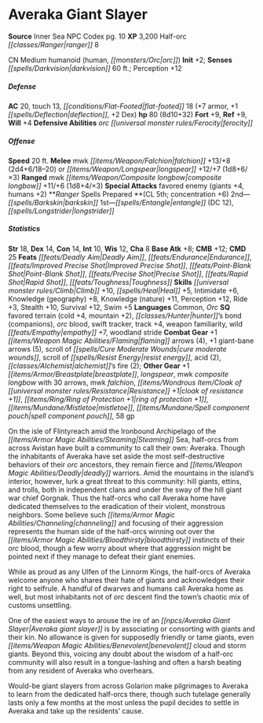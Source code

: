 ﻿---
cssclass: [monsters]
title1: Averaka Giant Slayer
title2: Averaka Giant Slayer
CR: 7
sources:
- name: Inner Sea NPC Codex
  page: 10
  link: http://paizo.com/products/btpy92lj?Pathfinder-Campaign-Setting-Inner-Sea-NPC-Codex
XP: 3200
race: Half-orc
classes:
- ranger 8
alignment: CN
size: Medium
type: humanoid
subtypes:
- human
- orc
initiative:
  bonus: 2
senses:
  darkvision: 60
AC:
  AC: 20
  touch: 13
  flat_footed: 18
  components:
    armor: 7
    deflection: 1
    dex: 2
HP:
  HP: 80
  long: 8d10+32
saves:
  fort: 9
  ref: 9
  will: 4
defensive_abilities:
- orc ferocity
speeds:
  base: 20
attacks:
  melee:
  - - text: mwk falchion +13/+8 (2d4+6/18-20)
      entries:
      - - damage: 2d4+6
          crit_range: 18-20
      attack: mwk falchion
      bonus:
      - 13
      - 8
  - - text: longspear +12/+7 (1d8+6/×3)
      entries:
      - - damage: 1d8+6
          crit_multiplier: 3
      attack: longspear
      bonus:
      - 12
      - 7
  ranged:
  - - text: mwk composite longbow +11/+6 (1d8+4/×3)
      entries:
      - - damage: 1d8+4
          crit_multiplier: 3
      attack: mwk composite longbow
      bonus:
      - 11
      - 6
  special:
  - favored enemy (giants +4, humans +2)
spells:
  entries:
  - name: barkskin
    source: Ranger
    level: 2
  - name: entangle
    source: Ranger
    level: 1
    DC: 12
  - name: longstrider
    source: Ranger
    level: 1
  sources:
  - name: Ranger
    type: prepared
    CL: 5
    concentration: 6
ability_scores:
  STR: 18
  DEX: 14
  CON: 14
  INT: 10
  WIS: 12
  CHA: 8
BAB: 8
CMB: 12
CMD: 25
feats:
- name: Deadly Aim
- name: Endurance
- name: Improved Precise Shot
- name: Point-Blank Shot
- name: Precise Shot
- name: Rapid Shot
- name: Toughness
skills:
  Climb: 10
  Heal: 5
  Intimidate: 6
  Knowledge (geography): 8
  Knowledge (nature): 11
  Perception: 12
  Ride: 3
  Stealth: 10
  Survival: 12
  Swim: 5
languages:
- Common
- Orc
special_qualities:
- favored terrain (cold +4, mountain +2)
- hunter's bond (companions)
- orc blood
- swift tracker
- track +4
- weapon familiarity
- wild empathy +7
- woodland stride
gear:
  combat:
  - +1 flaming arrows (4)
  - +1 giant-bane arrows (5)
  - scroll of cure moderate wounds
  - scroll of resist energy
  - acid (2)
  - alchemist's fire (2)
  other:
  - +1 breastplate
  - longspear
  - mwk composite longbow with 30 arrows
  - mwk falchion
  - cloak of resistance +1
  - ring of protection +1
  - mistletoe
  - spell component pouch
  - 58 gp
desc_long: |-
  On the isle of Flintyreach amid the Ironbound Archipelago of the Steaming Sea, half-orcs from across Avistan have built a community to call their own: Averaka. Though the inhabitants of Averaka have set aside the most self-destructive behaviors of their orc ancestors, they remain fierce and deadly warriors. Amid the mountains in the island's interior, however, lurk a great threat to this community: hill giants, ettins, and trolls, both in independent clans and under the sway of the hill giant war chief Gorgnak. Thus the half-orcs who call Averaka home have dedicated themselves to the eradication of their violent, monstrous neighbors. Some believe such channeling and focusing of their aggression represents the human side of the half-orcs winning out over the bloodthirsty instincts of their orc blood, though a few worry about where that aggression might be pointed next if they manage to defeat their giant enemies.

  While as proud as any Ulfen of the Linnorm Kings, the half-orcs of Averaka welcome anyone who shares their hate of giants and acknowledges their right to selfrule. A handful of dwarves and humans call Averaka home as well, but most inhabitants not of orc descent find the town's chaotic mix of customs unsettling.

  One of the easiest ways to arouse the ire of an Averaka giant slayer is by associating or consorting with giants and their kin. No allowance is given for supposedly friendly or tame giants, even benevolent cloud and storm giants. Beyond this, voicing any doubt about the wisdom of a half-orc community will also result in a tongue-lashing and often a harsh beating from any resident of Averaka who overhears.

  Would-be giant slayers from across Golarion make pilgrimages to Averaka to learn from the dedicated half-orcs there, though such tutelage generally lasts only a few months at the most unless the pupil decides to settle in Averaka and take up the residents' cause.

---

# Averaka Giant Slayer

**Source** Inner Sea NPC Codex pg. 10
**XP** 3,200
Half-orc _[[classes/Ranger|ranger]]_ 8

CN Medium humanoid (human, _[[monsters/Orc|orc]]_)
**Init** +2; **Senses** _[[spells/Darkvision|darkvision]]_ 60 ft.; Perception +12

##### Defense

**AC** 20, touch 13, _[[conditions/Flat-Footed|flat-footed]]_ 18 (+7 armor, +1 _[[spells/Deflection|deflection]]_, +2 Dex)
**hp** 80 (8d10+32)
**Fort** +9, **Ref** +9, **Will** +4
**Defensive Abilities** _orc_ _[[universal monster rules/Ferocity|ferocity]]_

##### Offense
**Speed** 20 ft.
**Melee** mwk _[[items/Weapon/Falchion|falchion]]_ +13/+8 (2d4+6/18–20) or _[[items/Weapon/Longspear|longspear]]_ +12/+7 (1d8+6/×3)
**Ranged** mwk _[[items/Weapon/Composite longbow|composite longbow]]_ +11/+6 (1d8+4/×3)
**Special Attacks** favored enemy (giants +4, humans +2)
**_Ranger_ Spells Prepared **(CL 5th; concentration +6)
2nd—_[[spells/Barkskin|barkskin]]_
1st—_[[spells/Entangle|entangle]]_ (DC 12), _[[spells/Longstrider|longstrider]]_

##### Statistics
**Str** 18, **Dex** 14, **Con** 14, **Int** 10, **Wis** 12, **Cha** 8
**Base Atk** +8; **CMB** +12; **CMD** 25
**Feats** _[[feats/Deadly Aim|Deadly Aim]]_, _[[feats/Endurance|Endurance]]_, _[[feats/Improved Precise Shot|Improved Precise Shot]]_, _[[feats/Point-Blank Shot|Point-Blank Shot]]_, _[[feats/Precise Shot|Precise Shot]]_, _[[feats/Rapid Shot|Rapid Shot]]_, _[[feats/Toughness|Toughness]]_
**Skills** _[[universal monster rules/Climb|Climb]]_ +10, _[[spells/Heal|Heal]]_ +5, Intimidate +6, Knowledge (geography) +8, Knowledge (nature) +11, Perception +12, Ride +3, Stealth +10, Survival +12, Swim +5
**Languages** Common, _Orc_
**SQ** favored terrain (cold +4, mountain +2), _[[classes/Hunter|hunter]]_’s bond (companions), _orc_ blood, swift tracker, track +4, weapon familiarity, wild _[[feats/Empathy|empathy]]_ +7, woodland stride
**Combat Gear** +1 _[[items/Weapon Magic Abilities/Flaming|flaming]]_ arrows (4), +1 giant-bane arrows (5), scroll of _[[spells/Cure Moderate Wounds|cure moderate wounds]]_, scroll of _[[spells/Resist Energy|resist energy]]_, acid (2), _[[classes/Alchemist|alchemist]]_’s fire (2); **Other Gear** +1 _[[items/Armor/Breastplate|breastplate]]_, _longspear_, mwk _composite longbow_ with 30 arrows, mwk _falchion_, _[[items/Wondrous Item/Cloak of _[[universal monster rules/Resistance|Resistance]]_ +1|cloak of _resistance_ +1]]_, _[[items/Ring/Ring of Protection +1|ring of protection +1]]_, _[[items/Mundane/Mistletoe|mistletoe]]_, _[[items/Mundane/Spell component pouch|spell component pouch]]_, 58 gp

On the isle of Flintyreach amid the Ironbound Archipelago of the _[[items/Armor Magic Abilities/Steaming|Steaming]]_ Sea, half-orcs from across Avistan have built a community to call their own: Averaka. Though the inhabitants of Averaka have set aside the most self-destructive behaviors of their _orc_ ancestors, they remain fierce and _[[items/Weapon Magic Abilities/Deadly|deadly]]_ warriors. Amid the mountains in the island’s interior, however, lurk a great threat to this community: hill giants, ettins, and trolls, both in independent clans and under the sway of the hill giant war chief Gorgnak. Thus the half-orcs who call Averaka home have dedicated themselves to the eradication of their violent, monstrous neighbors. Some believe such _[[items/Armor Magic Abilities/Channeling|channeling]]_ and focusing of their aggression represents the human side of the half-orcs winning out over the _[[items/Armor Magic Abilities/Bloodthirsty|bloodthirsty]]_ instincts of their _orc_ blood, though a few worry about where that aggression might be pointed next if they manage to defeat their giant enemies.

While as proud as any Ulfen of the Linnorm Kings, the half-orcs of Averaka welcome anyone who shares their hate of giants and acknowledges their right to selfrule. A handful of dwarves and humans call Averaka home as well, but most inhabitants not of _orc_ descent find the town’s chaotic mix of customs unsettling.

One of the easiest ways to arouse the ire of an _[[npcs/Averaka Giant Slayer|Averaka giant slayer]]_ is by associating or consorting with giants and their kin. No allowance is given for supposedly friendly or tame giants, even _[[items/Weapon Magic Abilities/Benevolent|benevolent]]_ cloud and storm giants. Beyond this, voicing any doubt about the wisdom of a half-orc community will also result in a tongue-lashing and often a harsh beating from any resident of Averaka who overhears.

Would-be giant slayers from across Golarion make pilgrimages to Averaka to learn from the dedicated half-orcs there, though such tutelage generally lasts only a few months at the most unless the pupil decides to settle in Averaka and take up the residents’ cause.